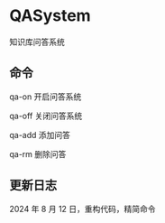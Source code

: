 # QASystem

知识库问答系统

## 命令

qa-on 开启问答系统

qa-off 关闭问答系统

qa-add 添加问答

qa-rm 删除问答

## 更新日志

2024 年 8 月 12 日，重构代码，精简命令
